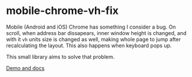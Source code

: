 # mobile-chrome-vh-fix

Mobile (Android and iOS) Chrome has something I consider a bug.
On scroll, when address bar dissapears, inner window height is changed,
and with it <code>vh</code> units size is changed as well,
making whole page to jump after recalculating the layout.
This also happens when keyboard pops up.

This small library aims to solve that problem.

[Demo and docs](https://stanko.github.io/mobile-chrome-vh-fix/)
